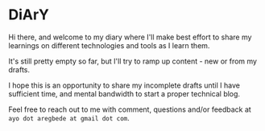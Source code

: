 # DiArY
Hi there, and welcome to my diary where I'll make best effort to share my
learnings on different technologies and tools as I learn them.

It's still pretty empty so far, but I'll try to ramp up content - new or from my
drafts.

I hope this is an opportunity to share my incomplete drafts until I have
sufficient time, and mental bandwidth to start a proper technical blog.

Feel free to reach out to me with comment, questions and/or feedback at `ayo dot aregbede at gmail dot com`.
